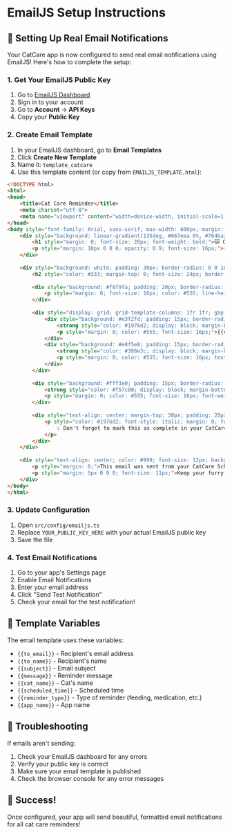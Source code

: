 # EmailJS Setup Instructions

## 🚀 Setting Up Real Email Notifications

Your CatCare app is now configured to send real email notifications using EmailJS! Here's how to complete the setup:

### 1. Get Your EmailJS Public Key

1. Go to [EmailJS Dashboard](https://dashboard.emailjs.com/)
2. Sign in to your account
3. Go to **Account** → **API Keys**
4. Copy your **Public Key**

### 2. Create Email Template

1. In your EmailJS dashboard, go to **Email Templates**
2. Click **Create New Template**
3. Name it: `template_catcare`
4. Use this template content (or copy from `EMAILJS_TEMPLATE.html`):

```html
<!DOCTYPE html>
<html>
<head>
    <title>Cat Care Reminder</title>
    <meta charset="utf-8">
    <meta name="viewport" content="width=device-width, initial-scale=1.0">
</head>
<body style="font-family: Arial, sans-serif; max-width: 600px; margin: 0 auto; padding: 20px; background-color: #f5f5f5;">
    <div style="background: linear-gradient(135deg, #667eea 0%, #764ba2 100%); color: white; padding: 30px; border-radius: 10px; text-align: center; margin-bottom: 0;">
        <h1 style="margin: 0; font-size: 28px; font-weight: bold;">🐱 Cat Care Reminder</h1>
        <p style="margin: 10px 0 0 0; opacity: 0.9; font-size: 16px;">{{app_name}}</p>
    </div>
    
    <div style="background: white; padding: 30px; border-radius: 0 0 10px 10px; box-shadow: 0 4px 6px rgba(0,0,0,0.1); margin-bottom: 20px;">
        <h2 style="color: #333; margin-top: 0; font-size: 24px; border-bottom: 2px solid #667eea; padding-bottom: 10px;">{{subject}}</h2>
        
        <div style="background: #f8f9fa; padding: 20px; border-radius: 8px; margin: 20px 0; border-left: 4px solid #667eea;">
            <p style="margin: 0; font-size: 16px; color: #555; line-height: 1.6;">{{message}}</p>
        </div>
        
        <div style="display: grid; grid-template-columns: 1fr 1fr; gap: 20px; margin: 20px 0;">
            <div style="background: #e3f2fd; padding: 15px; border-radius: 8px; border: 1px solid #bbdefb;">
                <strong style="color: #1976d2; display: block; margin-bottom: 5px;">🐾 Cat Name:</strong>
                <p style="margin: 0; color: #555; font-size: 16px;">{{cat_name}}</p>
            </div>
            <div style="background: #e8f5e8; padding: 15px; border-radius: 8px; border: 1px solid #c8e6c9;">
                <strong style="color: #388e3c; display: block; margin-bottom: 5px;">📋 Type:</strong>
                <p style="margin: 0; color: #555; font-size: 16px; text-transform: capitalize;">{{reminder_type}}</p>
            </div>
        </div>
        
        <div style="background: #fff3e0; padding: 15px; border-radius: 8px; margin: 20px 0; border: 1px solid #ffcc02;">
            <strong style="color: #f57c00; display: block; margin-bottom: 5px;">⏰ Scheduled for:</strong>
            <p style="margin: 0; color: #555; font-size: 16px; font-weight: 500;">{{scheduled_time}}</p>
        </div>
        
        <div style="text-align: center; margin-top: 30px; padding: 20px; background: #f0f8ff; border-radius: 8px; border: 1px solid #b3d9ff;">
            <p style="color: #1976d2; font-style: italic; margin: 0; font-size: 16px;">
                💡 Don't forget to mark this as complete in your CatCare app!
            </p>
        </div>
    </div>
    
    <div style="text-align: center; color: #999; font-size: 12px; background: white; padding: 15px; border-radius: 8px; box-shadow: 0 2px 4px rgba(0,0,0,0.1);">
        <p style="margin: 0;">This email was sent from your CatCare Scheduler app</p>
        <p style="margin: 5px 0 0 0; font-size: 11px;">Keep your furry friends happy and healthy! 🐱❤️</p>
    </div>
</body>
</html>
```

### 3. Update Configuration

1. Open `src/config/emailjs.ts`
2. Replace `YOUR_PUBLIC_KEY_HERE` with your actual EmailJS public key
3. Save the file

### 4. Test Email Notifications

1. Go to your app's Settings page
2. Enable Email Notifications
3. Enter your email address
4. Click "Send Test Notification"
5. Check your email for the test notification!

## 📧 Template Variables

The email template uses these variables:
- `{{to_email}}` - Recipient's email address
- `{{to_name}}` - Recipient's name
- `{{subject}}` - Email subject
- `{{message}}` - Reminder message
- `{{cat_name}}` - Cat's name
- `{{scheduled_time}}` - Scheduled time
- `{{reminder_type}}` - Type of reminder (feeding, medication, etc.)
- `{{app_name}}` - App name

## 🔧 Troubleshooting

If emails aren't sending:
1. Check your EmailJS dashboard for any errors
2. Verify your public key is correct
3. Make sure your email template is published
4. Check the browser console for any error messages

## 🎉 Success!

Once configured, your app will send beautiful, formatted email notifications for all cat care reminders! 